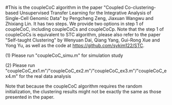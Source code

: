 #This is the coupleCoC algorithm in the paper "Coupled Co-clustering-based Unsupervised Transfer Learning for the Integrative Analysis of Single-Cell Genomic Data" 
by Pengcheng Zeng, Jiaxuan Wangwu and Zhixiang Lin. It has two steps. We provide two options in step 1 of coupleCoC, including coupleCoCs and coupleCoCp. Note that the 
step 1 of coupleCoCs is equivalent to STC algorithm, please also refer to the paper "Self-taught Clustering" by Wenyuan Dai, Qiang Yang, Gui-Rong Xue and Yong Yu, 
as well as the code at https://github.com/sykim122/STC.

(1) Please run "coupleCoC_simu.m" for simulation study

(2) Please run "coupleCoC_ex1.m"/"coupleCoC_ex2.m"/"coupleCoC_ex3.m"/"coupleCoC_ex4.m" for the real data analysis

Note that because the coupleCoC algorithm requires the random initialization, the clustering results might not be exactly the same as those presented in the paper.

